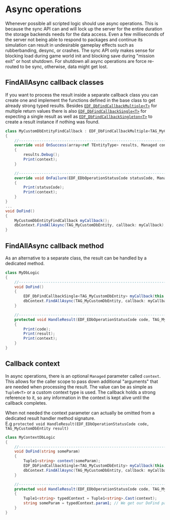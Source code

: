 # Async operations
Whenever possible all scripted logic should use async operations. This is because the sync API can and will lock up the server for the entire duration the storage backends needs for the data access. Even a few milliseconds of the server not being able to respond to packages and continue its simulation can result in undesirable gameplay effects such as rubberbanding, desync, or crashes. The sync API only makes sense for blocking load during game world init and blocking save during "mission exit" or host shutdown. For shutdown all async operations are force re-routed to be sync, otherwise, data might get lost.

## FindAllAsync callback classes
If you want to process the result inside a separate callback class you can create one and implement the functions defined in the base class to get already strong typed results. 
Besides [`EDF_DbFindCallbackMultiple<T>`](https://enfusionengine.com/api/redirect?to=enfusion://ScriptEditor/Scripts/Game/EDF_DbOperationResultTypes.c;105) for multiple return values there is also [`EDF_DbFindCallbackSingle<T>`](https://enfusionengine.com/api/redirect?to=enfusion://ScriptEditor/Scripts/Game/EDF_DbOperationResultTypes.c;133) for expecting a single result as well as [`EDF_DbFindCallbackSingleton<T>`](https://enfusionengine.com/api/redirect?to=enfusion://ScriptEditor/Scripts/Game/EDF_DbOperationResultTypes.c;164) to create a result instance if nothing was found.
```cs
class MyCustomDbEntityFindCallback : EDF_DbFindCallbackMultiple<TAG_MyCustomDbEntity>
{
    //------------------------------------------------------------------------------------------------
    override void OnSuccess(array<ref TEntityType> results, Managed context)
    {
        results.Debug();
        Print(context);
    }

    //------------------------------------------------------------------------------------------------
    override void OnFailure(EDF_EDbOperationStatusCode statusCode, Managed context)
    {
        Print(statusCode);
        Print(context);
    }
}
...
void DoFind()
{
    MyCustomDbEntityFindCallback myCallback();
    dbContext.FindAllAsync(TAG_MyCustomDbEntity, callback: myCallback);
}
```

## FindAllAsync callback method
As an alternative to a separate class, the result can be handled by a dedicated method.
```cs
class MyDbLogic
{
    //------------------------------------------------------------------------------------------------
    void DoFind()
    {
        EDF_DbFindCallbackSingle<TAG_MyCustomDbEntity> myCallback(this, "HandleResult");
        dbContext.FindAllAsync(TAG_MyCustomDbEntity, callback: myCallback);
    }

    //------------------------------------------------------------------------------------------------
    protected void HandleResult(EDF_EDbOperationStatusCode code, TAG_MyCustomDbEntity result, Managed context)
    {
        Print(code);
        Print(result);
        Print(context);
    }
}
```

## Callback context
In async operations, there is an optional `Managed` parameter called `context`. This allows for the caller scope to pass down additional "arguments" that are needed when processing the result. The value can be as simple as `TupleN<T>` or a custom context type is used. The callback holds a strong reference to it, so any information in the context is kept alive until the callback completes.

When not needed the context parameter can actually be omitted from a dedicated result handler method signature.  
E.g `protected void HandleResult(EDF_EDbOperationStatusCode code, TAG_MyCustomDbEntity result)`

```cs
class MyContextDbLogic
{
    //------------------------------------------------------------------------------------------------
    void DoFind(string someParam)
    {
        Tuple1<string> context(someParam);
        EDF_DbFindCallbackSingle<TAG_MyCustomDbEntity> myCallback(this, "HandleResult", context);
        dbContext.FindAllAsync(TAG_MyCustomDbEntity, callback: myCallback);
    }

    //------------------------------------------------------------------------------------------------
    protected void HandleResult(EDF_EDbOperationStatusCode code, TAG_MyCustomDbEntity result, Managed context)
    {
        Tuple1<string> typedContext = Tuple1<string>.Cast(context);
        string someParam = typedContext.param1; // We get our DoFind parameter back yay!
    }
}
```
